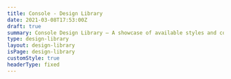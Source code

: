 ```yaml
---
title: Console - Design Library
date: 2021-03-08T17:53:00Z
draft: true
summary: Console Design Library — A showcase of available styles and components
type: design-library
layout: design-library
isPage: design-library
customStyle: true
headerType: fixed
---
```

